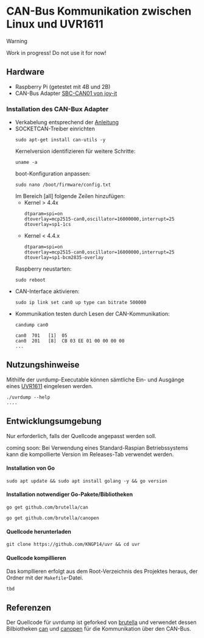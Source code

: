 # CAN-Bus Kommunikation zwischen Linux und UVR1611

> [!WARNING]
> Work in progress! Do not use it for now!

## Hardware
- Raspberry Pi (getestet mit 4B und 2B)
- CAN-Bus Adapter [SBC-CAN01 von joy-it][canbusadapter]

### Installation des CAN-Bux Adapter
- Verkabelung entsprechend der [Anleitung][canbusadapterdocs]
- SOCKETCAN-Treiber einrichten
  ```
  sudo apt-get install can-utils -y
  ```
  Kernelversion identifizieren für weitere Schritte:
  ```
  uname -a
  ```
  boot-Konfiguration anpassen:
  ```
  sudo nano /boot/firmware/config.txt
  ```
  Im Bereich [all] folgende Zeilen hinzufügen:
  - Kernel > 4.4x
    ```
    dtparam=spi=on 
    dtoverlay=mcp2515-can0,oscillator=16000000,interrupt=25 
    dtoverlay=sp1-1cs
    ```
  - Kernel < 4.4.x
    ```
    dtparam=spi=on 
    dtoverlay=mcp2515-can0,oscillator=16000000,interrupt=25 
    dtoverlay=sp1-bcm2835-overlay 
    ```
  Raspberry neustarten:
  ```
  sudo reboot
  ```
- CAN-Interface aktivieren:
  ```
  sudo ip link set can0 up type can bitrate 500000
  ```
- Kommunikation testen durch Lesen der CAN-Kommunikation:
  ```
  candump can0
  ```
  ```
  can0  701   [1]  05
  can0  201   [8]  CB 03 EE 01 00 00 00 00
  ...
  ```

## Nutzungshinweise

Mithilfe der uvrdump-Executable können sämtliche Ein- und Ausgänge eines [UVR1611][uvr1611] eingelesen werden.
```
./uvrdump --help
....
```

## Entwicklungsumgebung
Nur erforderlich, falls der Quellcode angepasst werden soll.

coming soon: Bei Verwendung eines Standard-Raspian Betriebssystems kann die kompollierte Version im Releases-Tab verwendet werden.

#### Installation von Go
```
sudo apt update && sudo apt install golang -y && go version
```
#### Installation notwendiger Go-Pakete/Bibliotheken
```
go get github.com/brutella/can
```
```
go get github.com/brutella/canopen
```
#### Quellcode herunterladen
```
git clone https://github.com/KNGP14/uvr && cd uvr
```
#### Quellcode kompillieren
Das kompllieren erfolgt aus dem Root-Verzeichnis des Projektes heraus, der Ordner mit der `Makefile`-Datei.
```
tbd
```

## Referenzen
Der Quellcode für uvrdump ist geforked von [brutella][uvrdump] und verwendet dessen Bilbiotheken [can][can] und [canopen][canopen] für die Kommunikation über den CAN-Bus.

[can]: https://github.com/brutella/can
[canopen]: https://github.com/brutella/canopen
[uvrdump]: https://github.com/brutella/uvr
[uvr1611]: https://www.ta.co.at/fileadmin/Downloads/Betriebsanleitungen/00_Auslauftypen/UVR1611/Manual_UVR1611_A4.03-2.pdf
[canbusadapter]: https://joy-it.net/de/products/SBC-CAN01
[canbusadapterdocs]: https://joy-it.net/files/files/Produkte/SBC-CAN01/SBC-CAN01-Anleitung-20201021.pdf
